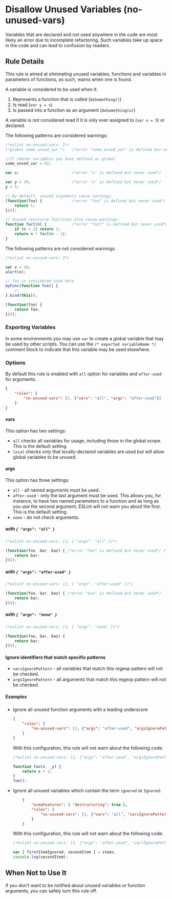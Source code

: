 # Disallow Unused Variables (no-unused-vars)

Variables that are declared and not used anywhere in the code are most likely an error due to incomplete refactoring. Such variables take up space in the code and can lead to confusion by readers.

## Rule Details

This rule is aimed at eliminating unused variables, functions and variables in parameters of functions, as such, warns when one is found.

A variable is considered to be used when it:

1. Represents a function that is called (`doSomething()`)
1. Is read (`var y = x`)
1. Is passed into a function as an argument (`doSomething(x)`)

A variable is *not* considered read if it is only ever assigned to (`var x = 5`) or declared.

The following patterns are considered warnings:

```js
/*eslint no-unused-vars: 2*/
/*global some_unsed_var */   /*error "some_unsed_var" is defined but never used*/

//It checks variables you have defined as global
some_unsed_var = 42;

var x;                       /*error "x" is defined but never used*/

var y = 10;                  /*error "y" is defined but never used*/
y = 5;

// By default, unused arguments cause warnings.
(function(foo) {             /*error "foo" is defined but never used*/
    return 5;
})();

// Unused recursive functions also cause warnings.
function fact(n) {           /*error "fact" is defined but never used*/
    if (n < 2) return 1;
    return n * fact(n - 1);
}
```

The following patterns are not considered warnings:

```js
/*eslint no-unused-vars: 2*/

var x = 10;
alert(x);

// foo is considered used here
myFunc(function foo() {
    // ...
}.bind(this));

(function(foo) {
    return foo;
})();
```

### Exporting Variables

In some environments you may use `var` to create a global variable that may be used by other scripts. You can
 use the `/* exported variableName */` comment block to indicate that this variable may be used elsewhere.

### Options

By default this rule is enabled with `all` option for variables and `after-used` for arguments.

```json
{
    "rules": {
        "no-unused-vars": [2, {"vars": "all", "args": "after-used"}]
    }
}
```

#### vars

This option has two settings:

* `all` checks all variables for usage, including those in the global scope. This is the default setting.
* `local` checks only that locally-declared variables are used but will allow global variables to be unused.

#### args

This option has three settings:

* `all` - all named arguments must be used.
* `after-used` - only the last argument must be used. This allows you, for instance, to have two named parameters to a function and as long as you use the second argument, ESLint will not warn you about the first. This is the default setting.
* `none` - do not check arguments.

##### with `{ "args": "all" }`

```js
/*eslint no-unused-vars: [2, { "args": "all" }]*/

(function(foo, bar, baz) { /*error "foo" is defined but never used*/ /*error "baz" is defined but never used*/
    return bar;
})();
```

##### with `{ "args": "after-used" }`

```js
/*eslint no-unused-vars: [2, { "args": "after-used" }]*/

(function(foo, bar, baz) { /*error "baz" is defined but never used*/
    return bar;
})();
```

##### with `{ "args": "none" }`

```js
/*eslint no-unused-vars: [2, { "args": "none" }]*/

(function(foo, bar, baz) {
    return bar;
})();
```

#### Ignore identifiers that match specific patterns

* `varsIgnorePattern` - all variables that match this regexp pattern will not be checked.
* `argsIgnorePattern` - all arguments that match this regexp pattern will not be checked.

##### Examples

* Ignore all unused function arguments with a leading underscore

    ```json
    {
        "rules": {
            "no-unused-vars": [2, {"args": "after-used", "argsIgnorePattern": "^_"}]
        }
    }
    ```

    With this configuration, this rule will not warn about the following code:

    ```js
    /*eslint no-unused-vars: [2, {"args": "after-used", "argsIgnorePattern": "^_"}]*/

    function foo(x, _y) {
        return x + 1;
    }
    foo();
    ```

* Ignore all unused variables which contain the term `ignored` or `Ignored`:

    ```json
        {
            "ecmaFeatures": { "destructuring": true },
            "rules": {
                "no-unused-vars": [2, {"vars": "all", "varsIgnorePattern": "[iI]gnored"}]
            }
        }
    ```

    With this configuration, this rule will not warn about the following code:

    ```js
    /*eslint no-unused-vars: [2, {"args": "after-used", "varsIgnorePattern": "[iI]gnored"}]*/

    var [ firstItemIgnored, secondItem ] = items;
    console.log(secondItem);
    ```


## When Not to Use It

If you don't want to be notified about unused variables or function arguments, you can safely turn this rule off.
